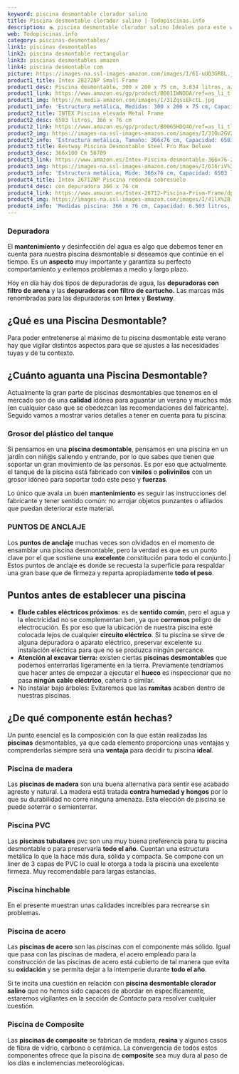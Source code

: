 ```yaml
---
keyword: piscina desmontable clorador salino
title: Piscina desmontable clorador salino | Todopiscinas.info
description: 🏊 piscina desmontable clorador salino Ideales para este verano 2021. Aquí puedes comprar piscina desmontable clorador salino y comparar con otras similares. No dejes escapar piscina desmontable clorador salino a un precio realmente tentador.
web: Todopiscinas.info
category: piscinas-desmontables/
link1: piscinas desmontables
link2: piscina desmontable rectangular
link3: piscinas desmontables amazon
link4: piscina desmontable com
picture: https://images-na.ssl-images-amazon.com/images/I/61-uUQ3GR8L.jpg
product1_title: Intex 28272NP Small Frame
product1_desc: Piscina desmontable, 300 x 200 x 75 cm, 3.834 litros, azul
product1_link: https://www.amazon.es/gp/product/B001IWNDDA/ref=as_li_tl?ie=UTF8&camp=3638&creative=24630&creativeASIN=B001IWNDDA&linkCode=as2&tag=todopiscinas0e-21&linkId=25b9d647487c889cb6ef56ed63f50ca1
product1_img: https://m.media-amazon.com/images/I/31ZqsiEkctL.jpg
product1_info: 'Estructura metálica, Medidas: 300 x 200 x 75 cm, Capacidad: 3.834 litros, Para 6 personas (+ 6 años), Fácil montaje, Forma rectangular'
product2_title: INTEX Piscina elevada Metal Frame
product2_desc: 6503 litros, 366 x 76 cm
product2_link: https://www.amazon.es/gp/product/B0065HDQ4O/ref=as_li_tl?ie=UTF8&camp=3638&creative=24630&creativeASIN=B0065HDQ4O&linkCode=as2&tag=todopiscinas0e-21&linkId=ed2430e3ba564d3527ee103df33ed7b3
product2_img: https://images-na.ssl-images-amazon.com/images/I/31Ou2GV2SAL.jpg
product2_info: 'Estructura metálica, Tamaño: 366x76 cm, Capacidad: 6503 litros, Forma circular, De 4 a 7 personas (+6 años)'
product3_title: Bestway Piscina Desmontable Steel Pro Max Deluxe
product3_desc: 366x100 Cm 56709
product3_link: https://www.amazon.es/Intex-Piscina-desmontable-366x76-28210NP/dp/B0065HDQ4O?__mk_es_ES=%C3%85M%C3%85%C5%BD%C3%95%C3%91&crid=25UQGV9HG2INI&dchild=1&keywords=piscinas+desmontables&qid=1615854176&sprefix=piscinas+dem%2Caps%2C201&sr=8-5&linkCode=ll1&tag=todopiscinas0e-21&linkId=34f200977c6cbaab1f3f4d9ac0e64755&language=es_ES&ref_=as_li_ss_tl
product3_img: https://images-na.ssl-images-amazon.com/images/I/616riV%2BiY3L.jpg
product3_info: 'Estructura metálica, Mide: 366x76 cm, Capacidad: 6503 litros, De 4 a 7 personas mayores de 6 años, Forma circular, Tecnología Super-Tough'
product4_title: Intex 26712NP Piscina redonda sobresuelo
product4_desc: con depuradora 366 x 76 cm
product4_link: https://www.amazon.es/Intex-26712-Piscina-Prism-Frame/dp/B07FB823GL?__mk_es_ES=%C3%85M%C3%85%C5%BD%C3%95%C3%91&dchild=1&keywords=piscinas+desmontables+con+depuradora&qid=1615936418&sr=8-5&linkCode=ll1&tag=todopiscinas0e-21&linkId=d98699de7830cd471766fa1daa36de34&language=es_ES&ref_=as_li_ss_tl
product4_img: https://images-na.ssl-images-amazon.com/images/I/41lX%2B-YpibL.jpg
product4_info: 'Medidas piscina: 366 x 76 cm, Capacidad: 6.503 litros, Incluye depuradora de cartucha A, Lona resistente triple capa'
---
```



<external-banner></external-banner>



### Depuradora

El **mantenimiento** y desinfección del agua es algo que debemos tener en cuenta para nuestra piscina desmontable si deseamos que continúe en el tiempo. Es un **aspecto** muy importante y garantiza su perfecto comportamiento y evitemos problemas a medio y largo plazo.

Hoy en día hay dos tipos de depuradoras de agua, las **depuradoras con filtro de arena** y  las **depuradoras** **con filtro de cartucho.** Las marcas más renombradas para las depuradoras son **Intex** y **Bestway**.
## ¿Qué es una Piscina Desmontable?



Para poder entretenerse al máximo de tu piscina desmontable este verano  hay que vigilar distintos aspectos para que se ajustes a las necesidades tuyas y de tu contexto.


## ¿Cuánto aguanta una Piscina Desmontable?

Actualmente la gran parte de piscinas desmontables que tenemos en el mercado son de una **calidad** idónea para aguantar un verano y muchos más (en cualquier caso que se obedezcan las recomendaciones del fabricante). Seguido vamos a mostrar varios detalles a tener en cuenta para tu piscina:


### Grosor del plástico del tanque

Si pensamos en una **piscina desmontable**, pensamos en una piscina en un jardín con niñ@s saliendo y entrando, por lo que sabes que tienen que soportar un gran movimiento de las personas. Es por eso que actualmente el tanque de la piscina está fabricado con **vinilos** o **polivinilos** con un grosor idóneo para soportar todo este peso y **fuerzas**.

Lo único que avala un	 buen **mantenimiento** es seguir las instrucciones del fabricante y tener sentido común: no arrojar objetos punzantes o afilados que puedan deteriorar este material.


### PUNTOS DE ANCLAJE

Los **puntos de anclaje** muchas veces son olvidados en el momento de ensamblar una piscina desmontable, pero la verdad es que es un punto clave por el que sostiene una **excelente** constitución para todo el conjunto.| Estos puntos de anclaje es donde se recuesta la superficie para respaldar una gran base que de firmeza y reparta apropiadamente **todo el peso**.

<stats-list :link1=link1 :link2=link2 :link3=link3 :link4=link4 :category=category></stats-list>


## Puntos antes de establecer una piscina



*   **Elude cables eléctricos próximos**: es de **sentido común**, pero el agua y la electricidad no se complementan ben, ya que **corremos** peligro de electrocución. Es por eso que la ubicación de nuestra piscina esté colocada lejos de cualquier **circuito eléctrico**. Si tu piscina se sirve de alguna depuradora o aparato eléctrico, preservar excelente su instalación eléctrica para que no se produzca ningún percance.
*   **Atención al excavar tierra:** existen ciertas **piscinas desmontables** que podemos enterrarlas ligeramente en la tierra. Previamente tendríamos que hacer antes de empezar a ejecutar el **hueco** es inspeccionar que no pasa **ningún cable eléctrico**, cañería o similar.
*   No instalar bajo árboles: Evitaremos que las **ramitas** acaben dentro de nuestras piscinas.

<brand-panel :title=product1_title :desc=product1_desc :img=product1_img :link=product1_link></brand-panel>


## ¿De qué componente están hechas?

Un punto esencial es la composición con la que están realizadas las **piscinas** desmontables, ya que cada elemento proporciona unas ventajas y comprenderlas siempre será una **ventaja** para decidir tu piscina **ideal**.


### Piscina de madera

Las **piscinas de madera** son una buena alternativa para sentir ese acabado agreste y natural. La madera está tratada **contra humedad y hongos** por lo que su durabilidad no corre ninguna amenaza. Esta elección de piscina se puede soterrar o semienterrar.


### Piscina  PVC

Las **piscinas tubulares** pvc son una muy buena preferencia para tu piscina desmontable o para preservarla **todo el año**. Cuentan una estructura metálica lo que la hace más dura, sólida y compacta. Se compone con un liner de 3 capas de PVC lo cual le otorga a toda la piscina una excelente firmeza. Muy recomendable para largas estancias.


### Piscina hinchable

 En el presente muestran unas calidades increíbles para recrearse sin problemas.


### Piscina de acero

Las **piscinas de acero** son las piscinas con el componente más sólido. Igual que pasa con las piscinas de madera, el acero empleado para la construcción de las piscinas de acero está cubierto de tal manera que evita su **oxidación** y se permita dejar a la intemperie durante **todo el año**.

Si te incita una cuestión en relación con **piscina desmontable clorador salino** que no hemos sido capaces de abordar en específicamente, estaremos vigilantes en la sección de _Contacto_ para resolver cualquier cuestión.


### Piscina de Composite

Las **piscinas de composite** se fabrican de madera, **resina** y algunos casos de fibra de vidrio, carbono o cerámica. La convergencia de todos estos componentes ofrece que la piscina de **composite** sea muy dura al paso de los días e inclemencias meteorológicas.